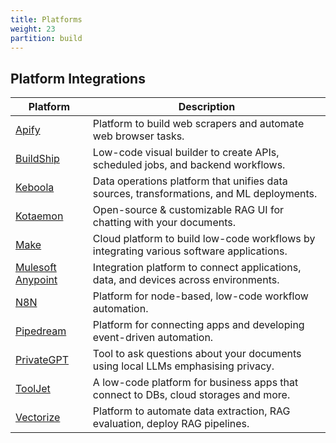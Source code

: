 ```yaml
---
title: Platforms
weight: 23
partition: build
---
```


## Platform Integrations

| Platform                                                | Description                                                                              |
| ------------------------------------------------------- | ---------------------------------------------------------------------------------------- |
| [Apify](/documentation/platforms/apify/)                | Platform to build web scrapers and automate web browser tasks.                           |
| [BuildShip](/documentation/platforms/buildship/)        | Low-code visual builder to create APIs, scheduled jobs, and backend workflows.           |
| [Keboola](/documentation/platforms/keboola/)            | Data operations platform that unifies data sources, transformations, and ML deployments. |
| [Kotaemon](/documentation/platforms/kotaemon/)          | Open-source & customizable RAG UI for chatting with your documents.                      |
| [Make](/documentation/platforms/make/)                  | Cloud platform to build low-code workflows by integrating various software applications. |
| [Mulesoft Anypoint](/documentation/platforms/mulesoft/) | Integration platform to connect applications, data, and devices across environments.     |
| [N8N](/documentation/platforms/n8n/)                    | Platform for node-based, low-code workflow automation.                                   |
| [Pipedream](/documentation/platforms/pipedream/)        | Platform for connecting apps and developing event-driven automation.                     |
| [PrivateGPT](/documentation/platforms/privategpt/)      | Tool to ask questions about your documents using local LLMs emphasising privacy.         |
| [ToolJet](/documentation/platforms/tooljet/)            | A low-code platform for business apps that connect to DBs, cloud storages and more.      |
| [Vectorize](/documentation/platforms/vectorize/)        | Platform to automate data extraction, RAG evaluation, deploy RAG pipelines.              |
